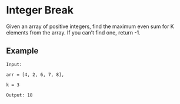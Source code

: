 #  Integer Break
Given an array of positive integers, find the maximum even sum for K elements from the array. If you can’t find one, return -1.

## Example

```
Input: 

arr = [4, 2, 6, 7, 8], 

k = 3

Output: 18

```


